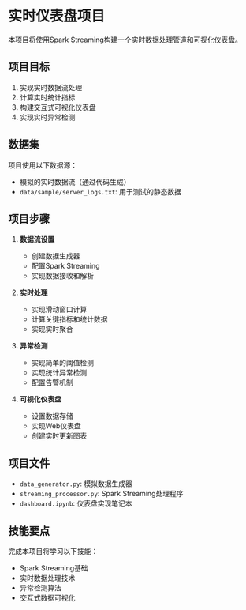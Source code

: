# 实时仪表盘项目

本项目将使用Spark Streaming构建一个实时数据处理管道和可视化仪表盘。

## 项目目标

1. 实现实时数据流处理
2. 计算实时统计指标
3. 构建交互式可视化仪表盘
4. 实现实时异常检测

## 数据集

项目使用以下数据源：
- 模拟的实时数据流（通过代码生成）
- `data/sample/server_logs.txt`: 用于测试的静态数据

## 项目步骤

1. **数据流设置**
   - 创建数据生成器
   - 配置Spark Streaming
   - 实现数据接收和解析

2. **实时处理**
   - 实现滑动窗口计算
   - 计算关键指标和统计数据
   - 实现实时聚合

3. **异常检测**
   - 实现简单的阈值检测
   - 实现统计异常检测
   - 配置告警机制

4. **可视化仪表盘**
   - 设置数据存储
   - 实现Web仪表盘
   - 创建实时更新图表

## 项目文件

- `data_generator.py`: 模拟数据生成器
- `streaming_processor.py`: Spark Streaming处理程序
- `dashboard.ipynb`: 仪表盘实现笔记本

## 技能要点

完成本项目将学习以下技能：
- Spark Streaming基础
- 实时数据处理技术
- 异常检测算法
- 交互式数据可视化